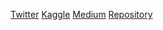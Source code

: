 [Twitter](https://twitter.com/franckepeixoto)
[Kaggle](https://www.kaggle.com/franckepeixoto)
[Medium](https://medium.com/@franckepeixoto)
[Repository](https://github.com/franckepeixoto)
